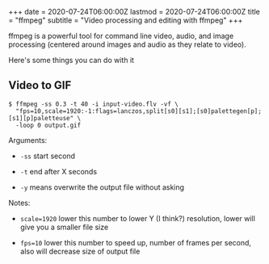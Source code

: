 +++
date = 2020-07-24T06:00:00Z
lastmod = 2020-07-24T06:00:00Z
title = "ffmpeg"
subtitle = "Video processing and editing with ffmpeg"
+++

ffmpeg is a powerful tool for command line video, audio, and image processing
(centered around images and audio as they relate to video).

Here's some things you can do with it

## Video to GIF

```console
$ ffmpeg -ss 0.3 -t 40 -i input-video.flv -vf \
  "fps=10,scale=1920:-1:flags=lanczos,split[s0][s1];[s0]palettegen[p];[s1][p]paletteuse" \
  -loop 0 output.gif
```

Arguments:

- `-ss` start second

- `-t` end after X seconds

- `-y` means overwrite the output file without asking

Notes:

- `scale=1920` lower this number to lower Y (I think?) resolution, lower will
  give you a smaller file size

- `fps=10` lower this number to speed up, number of frames per second, also will
  decrease size of output file

